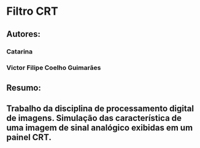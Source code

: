 # Filtro CRT
## Autores:
### Catarina
### Victor Filipe Coelho Guimarães
## Resumo:
## Trabalho da disciplina de processamento digital de imagens. Simulação das característica de uma imagem de sinal analógico exibidas em um painel CRT.   
